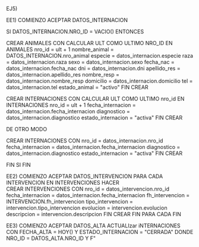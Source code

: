 EJ5) 

EE1) COMIENZO
ACEPTAR DATOS_INTERNACION

SI DATOS_INTERNACION.NRO_ID = VACIO() ENTONCES 

CREAR ANIMALES CON 
CALCULAR ULT COMO ULTIMO NRO_ID EN ANIMALES
    nro_id = ult + 1
    nombre_animal = DATOS_INTERNACION.nro_animal
    especie = datos_internacion.especie
    raza = datos_internacion.raza
    sexo = datos_internacion.sexo
    fecha_nac = datos_internacion.fecha_nac
    dni = datos_internacion.dni
    apellido_res = datos_internacion.apellido_res
    nombre_resp = datos_internacion.nombre_resp
    domicilio = datos_internacion.domicilio
    tel = datos_internacion.tel
    estado_animal = "activo"
FIN CREAR 

CREAR INTERNACIONES CON 
CALCULAR ULT COMO ULTIMO nro_id EN INTERNACIONES 
    nro_id = ult + 1
    fecha_internacion = datos_internacion.fecha_internacion
    diagnostico = datos_internacion.diagnostico
    estado_internacion = "activa"
FIN CREAR

DE OTRO MODO 

CREAR INTERNACIONES CON 
    nro_id = datos_internacion.nro_id
    fecha_internacion = datos_internacion.fecha_internacion
    diagnostico = datos_internacion.diagnostico
    estado_internacion = "activa"
FIN CREAR

FIN SI 
FIN

EE2) COMIENZO
ACEPTAR DATOS_INTERVENCION 
    PARA CADA INTERVENCION EN INTERVENCIONES HACER        
        CREAR INTERVENCIONES CON 
        nro_id = datos_intervencion.nro_id
        fecha_internacion = datos_internacion.fecha_internacion
        fh_intervencion = INTERVENCION.fh_intervencion
        tipo_intervencion = intervencion.tipo_intervencion
        evolucion = intervencion.evolucion
        descripcion = intervencion.descripcion
        FIN CREAR
    FIN PARA CADA
FIN

EE3)
COMIENZO
    ACEPTAR DATOS_ALTA
    ACTUALIzar iNTERNACIONES CON FECHA_ALTA = HOY() Y ESTADO_INTERNACION = "CERRADA" DONDE NRO_ID = DATOS_ALTA.NRO_ID Y F"














































































